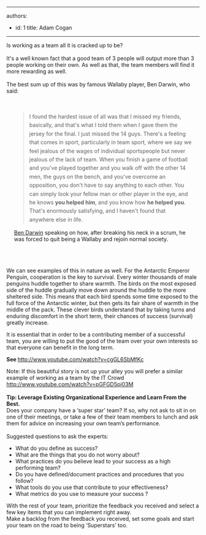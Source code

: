 

---
authors:
  - id: 1
    title: Adam Cogan
---




<span class='intro'> Is working as a team all it is cracked up to be?<br>
<br>
It's a well known fact that a good team of 3 people will output more than&#160;3 people working on their own. As well as that, the team members will&#160;find it more rewarding as well.<br>
&#160;<br>
The best sum up of this was by famous Wallaby player, Ben Darwin, who said&#58; 
 </span>

  <div class="quote" style="padding-bottom&#58;20px;padding-left&#58;20px;padding-right&#58;20px;padding-top&#58;20px;">
    <blockquote style="line-height&#58;1.6;">I found the hardest issue of all was that I missed my friends, basically, and that's what I told them when I gave them the jersey for the final. I just missed the&#160;14 guys. There's a feeling that comes in sport, particularly in team sport, where we say we feel jealous of the wages of individual sportspeople but never jealous of the lack of team. When you finish a game of football and you've played together and you walk off with the other 14 men, the guys on the bench, and you've overcome an opposition, you don't have to say anything to each other. You can simply look your fellow man or other player in the eye, and he knows <strong>you helped him</strong>, and you know how <strong>he helped you</strong>. That's enormously satisfying, and I haven't found that anywhere else in life.</blockquote>
    <img alt="" style="padding-left&#58;10px;float&#58;right;" src="/Management/RulesToBetterScrumUsingTFS/PublishingImages/Darwin.jpg" />
<p><a shape="rect" href="http&#58;//www.abc.net.au/rn/sportsfactor/stories/2007/2024628.htm">Ben Darwin</a> speaking on how,&#160;after breaking his neck in a scrum, he was forced to quit being a Wallaby and rejoin normal society.</p>
</div>
<br>
<p>We can see examples of this in nature as well. For the Antarctic Emperor Penguin, cooperation is the key to survival. Every winter thousands of male penguins huddle together to share warmth. The birds on the most exposed side of the huddle gradually move down around the huddle to the more sheltered side. This means that each bird spends some time exposed to the full force of the Antarctic winter, but then gets its fair share of warmth in the middle of the pack. These clever birds understand that by taking turns and enduring discomfort in the short term, their chances of success (survival) greatly increase. </p>
<p>It is essential that in order to be a contributing member of a successful team, you are willing to put the good of the team over your own interests so that everyone can benefit in the long term.</p>
<p><strong>See </strong><a shape="rect" href="http&#58;//www.youtube.com/watch?v=cgGL6SbMfKc">http&#58;//www.youtube.com/watch?v=cgGL6SbMfKc</a></p>
<p>Note&#58; If this beautiful story is not up your alley you will prefer a similar example of working as a team by the IT Crowd <a shape="rect" href="http&#58;//www.youtube.com/watch?v=pGFGD5pj03M">http&#58;//www.youtube.com/watch?v=pGFGD5pj03M</a>&#160;&#160; <br>
<br>
<strong>Tip&#58; Leverage Existing Organizational Experience and Learn From the Best.<br>
</strong>Does your company have a ‘super star’ team? If so, why not ask to sit in on one of their meetings, or take a few of their team members to lunch and ask them for advice on increasing your own team’s performance.<br>
<br>
Suggested questions to ask the experts&#58;</p>
<ul>
    <li>What do you define as success? </li>
    <li>What are the things that you do not worry about? </li>
    <li>What practices do you believe lead to your success as a high performing team? </li>
    <li>Do you have defined/document practices and procedures that you follow? </li>
    <li>What tools do you use that contribute to your effectiveness? </li>
    <li>What metrics do you use to measure your success ? </li>
</ul>
<p>With the rest of your team, prioritize the feedback you received and select a few key items that you can implement right away.<br>
Make a backlog from the feedback you received, set some goals and start your team on the road to being ‘Superstars’ too.</p>



